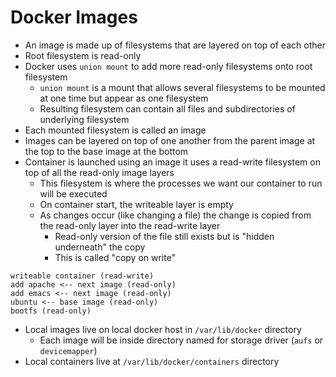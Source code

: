 # Docker Images

* An image is made up of filesystems that are layered on top of each other
* Root filesystem is read-only
* Docker uses `union mount` to add more read-only filesystems onto root filesystem
  * `union mount` is a mount that allows several filesystems to be mounted at one time but appear as one filesystem
  * Resulting filesystem can contain all files and subdirectories of underlying filesystem
* Each mounted filesystem is called an image
* Images can be layered on top of one another from the parent image at the top to the base image at the bottom
* Container is launched using an image it uses a read-write filesystem on top of all the read-only image layers
  * This filesystem is where the processes we want our container to run will be executed
  * On container start, the writeable layer is empty
  * As changes occur (like changing a file) the change is copied from the read-only layer into the read-write layer
    * Read-only version of the file still exists but is "hidden underneath" the copy
    * This is called "copy on write"

```
writeable container (read-write)
add apache <-- next image (read-only)
add emacs <-- next image (read-only)
ubuntu <-- base image (read-only)
bootfs (read-only)
```

* Local images live on local docker host in `/var/lib/docker` directory
  * Each image will be inside directory named for storage driver (`aufs` or `devicemapper`)
* Local containers live at `/var/lib/docker/containers` directory
